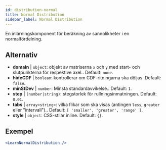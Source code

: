 ```yaml
---
id: distribution-normal
title: Normal Distribution
sidebar_label: Normal Distribution
---
```


En inlärningskomponent för beräkning av sannolikheter i en normalfördelning.

## Alternativ

* __domain__ | `object`: objekt av matriserna `x` och `y` med start- och slutpunkterna för respektive axel.. Default: `none`.
* __hideCDF__ | `boolean`: kontrollerar om CDF-ritningarna ska döljas. Default: `false`.
* __minStDev__ | `number`: Minsta standardavvikelse.. Default: `1`.
* __step__ | `(number|string)`: stegstorlek för rullningsinmatningen. Default: `0.01`.
* __tabs__ | `array<string>`: vilka flikar som ska visas (antingen `less`, `greater` eller "intervall").. Default: `[
  'smaller',
  'greater',
  'range'
]`.
* __style__ | `object`: CSS-stilar inline. Default: `{}`.


## Exempel

```jsx live
<LearnNormalDistribution />
```

